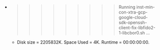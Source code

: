 * >>>>>>>>> Running inst-min-con-xtra-gcp-google-cloud-sdk-openssh-client-fix-libfido2-1-libcbor0.sh ...
  * Disk size = 2205832K. Space Used = 4K. Runtime = 00:00:00:00.
